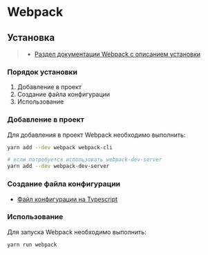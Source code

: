 # Webpack

## Установка

> - [Раздел документации Webpack с описанием установки](https://webpack.js.org/guides/getting-started/)

### Порядок установки

1. Добавление в проект
2. Создание файла конфигурации
3. Использование

### Добавление в проект

Для добавления в проект Webpack необходимо выполнить:

```sh
yarn add --dev webpack webpack-cli

# если потребуется использовать webpack-dev-server
yarn add --dev webpack-dev-server
```

### Создание файла конфигурации

- [Файл конфигурации на Typescript](setup-typescript-config.md)

### Использование

Для запуска Webpack необходимо выполнить:

```sh
yarn run webpack
```
